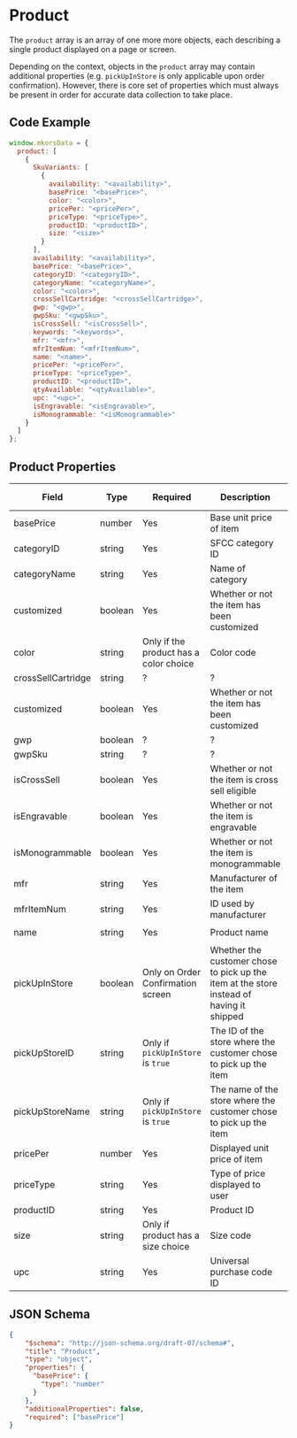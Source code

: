 # Product
The `product` array is an array of one more more objects, each describing a single product displayed on a page or screen.

Depending on the context, objects in the `product` array may contain additional properties (e.g. `pickUpInStore` is only applicable upon order confirmation). However, there is core set of properties which must always be present in order for accurate data collection to take place.

## Code Example
```js
window.mkorsData = {
  product: [
    {
      SkuVariants: [
        {
          availability: "<availability>",
          basePrice: "<basePrice>",
          color: "<color>",
          pricePer: "<pricePer>",
          priceType: "<priceType>",
          productID: "<productID>",
          size: "<size>"
        }
      ],
      availability: "<availability>",
      basePrice: "<basePrice>",
      categoryID: "<categoryID>",
      categoryName: "<categoryName>",
      color: "<color>",
      crossSellCartridge: "<crossSellCartridge>",
      gwp: "<gwp>",
      gwpSku: "<gwpSku>",
      isCrossSell: "<isCrossSell>",
      keywords: "<keywords>",
      mfr: "<mfr>",
      mfrItemNum: "<mfrItemNum>",
      name: "<name>",
      pricePer: "<pricePer>",
      priceType: "<priceType>",
      productID: "<productID>",
      qtyAvailable: "<qtyAvailable>",
      upc: "<upc>",
      isEngravable: "<isEngravable>",
      isMonogrammable: "<isMonogrammable>"
    }
  ]
};
```

## Product Properties
|Field|Type|Required|Description|Examples|Pattern|Min Length|Max Length|Min|Max|Multiple Of|
|-----|----|-----------|--------|-------|----------|----------|---|---|-----------|---|
|basePrice|number|Yes|Base unit price of item|`445.0`|||||||
|categoryID|string|Yes|SFCC category ID|`"cat20009"`|||||||
|categoryName|string|Yes|Name of category|`"NEW ARRIVALS"`|||||||
|customized|boolean|Yes|Whether or not the item has been customized|`true`, `false`|||||||
|color|string|Only if the product has a color choice|Color code|`"BLACK"`|||||||
|crossSellCartridge|string|?|?|||||||
|customized|boolean|Yes|Whether or not the item has been customized|`true`, `false`|||||||
|gwp|boolean|?|?|`true`, `false`||||||
|gwpSku|string|?|?|||||||
|isCrossSell|boolean|Yes|Whether or not the item is cross sell eligible||||||||
|isEngravable|boolean|Yes|Whether or not the item is engravable||||||||
|isMonogrammable|boolean|Yes|Whether or not the item is monogrammable||||||||
|mfr|string|Yes|Manufacturer of the item||||||||
|mfrItemNum|string|Yes|ID used by manufacturer||||||||
|name|string|Yes|Product name|`"SloanTangoSmallQuilted-LeatherShoulderBag"`|||||||
|pickUpInStore|boolean|Only on Order Confirmation screen|Whether the customer chose to pick up the item at the store instead of having it shipped|`true`, `false`|
|pickUpStoreID|string|Only if `pickUpInStore` is `true`|The ID of the store where the customer chose to pick up the item|`"637"`|
|pickUpStoreName|string|Only if `pickUpInStore` is `true`|The name of the store where the customer chose to pick up the item|`"MICHAEL KORS TACOMA"`|
|pricePer|number|Yes|Displayed unit price of item||||||||
|priceType|string|Yes|Type of price displayed to user|`"List"`, `"Markdown"`|||||||
|productID|string|Yes|Product ID|`"4952115"`|||||||
|size|string|Only if product has a size choice|Size code|`"LARGE"`, `"12"`|||||||
|upc|string|Yes|Universal purchase code ID||||||||

## JSON Schema
```json
{
    "$schema": "http://json-schema.org/draft-07/schema#",
    "title": "Product",
    "type": "object",
    "properties": {
      "basePrice": {
        "type": "number"
      }
    },
    "additionalProperties": false,
    "required": ["basePrice"]
}
```